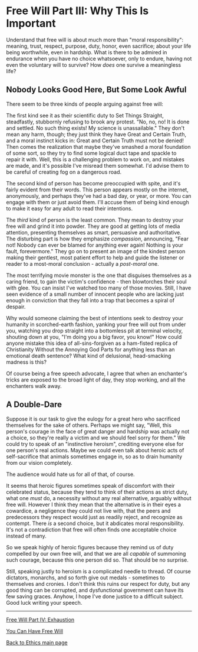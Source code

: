 # Free Will Part III: Why This Is Important

Understand that free will is about much more than "moral responsibility": meaning, trust, respect, purpose, duty, honor, even sacrifice; about your life being worthwhile, even in hardship. What is there to be admired in endurance when you have no choice whatsoever, only to endure, having not even the voluntary will to survive? How *does* one survive a meaningless life?

## Nobody Looks Good Here, But Some Look Awful

There seem to be three kinds of people arguing against free will:

The first kind see it as their scientific duty to Set Things Straight, steadfastly, stubbornly refusing to brook any protest. "No, no, no! It is done and settled. No such thing exists! My science is unassailable." They don't mean any harm, though; they just think they have Great and Certain Truth, and a moral instinct kicks in: Great and Certain Truth must not be denied! Then comes the realization that maybe they've smashed a moral foundation of some sort, so they try to find some logical duct tape and spackle to repair it with. Well, this is a challenging problem to work on, and mistakes are made, and it's possible I've misread them somewhat. I'd advise them to be careful of creating fog on a dangerous road.

The second kind of person has become preoccupied with spite, and it's fairly evident from their words. This person appears mostly on the internet, anonymously, and perhaps they've had a bad day, or year, or more. You can engage with them or just avoid them. I'll accuse them of being kind enough to make it easy for any adult to read their intentions.

The *third* kind of person is the least common. They mean to destroy your free will and grind it into powder. They are good at getting lots of media attention, presenting themselves as smart, persuasive and authoritative. The disturbing part is how they emphasize *compassion*, announcing, "Fear not! Nobody can ever be blamed for anything ever again! Nothing is your fault, forevermore." They go on to present an image of the kindest person making their gentlest, most patient effort to help and guide the listener or reader to a most-moral conclusion - actually a *post-moral* one.

The most terrifying movie monster is the one that disguises themselves as a caring friend, to gain the victim's confidence - then blowtorches their soul with glee. You can insist I've watched too many of those movies. Still, I have seen evidence of a small number of innocent people who are lacking just enough in conviction that they fall into a trap that becomes a spiral of despair.

Why would someone claiming the best of intentions seek to destroy your humanity in scorched-earth fashion, yanking your free will out from under you, watching you drop straight into a bottomless pit at terminal velocity, shouting down at you, "I'm doing you a big favor, you know!" How could anyone mistake this idea of all-sins-forgiven as a ham-fisted replica of Christianity Without the Annoying God Parts for anything less than an emotional death sentence? What kind of delusional, head-smacking madness is this?

Of course being a free speech advocate, I agree that when an enchanter's tricks are exposed to the broad light of day, they stop working, and all the enchanters walk away.

## A Double-Dare

Suppose it is our task to give the eulogy for a great hero who sacrificed themselves for the sake of others. Perhaps we might  say, "Well, this person's courage in the face of great danger and hardship was actually not a choice, so they're really a victim and we should feel sorry for them." We could try to speak of an "instinctive heroism", crediting everyone else for one person's real actions. Maybe we could even talk about heroic acts of self-sacrifice that animals sometimes engage in, so as to drain humanity from our vision completely.

The audience would hate us for all of that, of course.

It seems that heroic figures sometimes speak of discomfort with their celebrated status, because they tend to think of their actions as strict duty, what one *must* do, a necessity without any real alternative, arguably without free will. However I think they mean that the alternative is in their eyes a cowardice, a negligence they could not live with, that the peers and predecessors they respect would just as readily reject, and recognize as contempt. There *is* a second choice, but it abdicates moral responsibility. It's not a contradiction that free will often finds one acceptable choice instead of many.

So we speak highly of heroic figures because they remind us of duty compelled by our own free will, and that we are all *capable* of summoning such courage, because this one person did so. That should be no surprise.

Still, speaking justly to heroism is a complicated needle to thread. Of course dictators, monarchs, and so forth give out medals - sometimes to themselves and cronies. I don't think this ruins our respect for duty, but any good thing can be corrupted, and dysfunctional government can have its few saving graces. Anyhow, I hope I've done justice to a difficult subject. Good luck writing your speech.

------

[Free Will Part IV: Exhaustion](./FreeWill-IV-Exhaustion.md)

[You Can Have Free Will](./FreeWill.md)

[Back to Ethics main page](./README.md)
